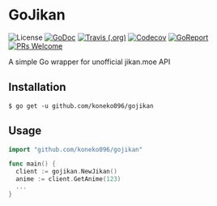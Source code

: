 GoJikan
===
![License](https://img.shields.io/github/license/koneko096/gojikan.svg?style=flat-square)
[![GoDoc](https://godoc.org/github.com/koneko096/gojikan?status.svg)](https://godoc.org/github.com/koneko096/gojikan)
[![Travis (.org)](https://img.shields.io/travis/koneko096/gojikan.svg?style=flat-square)](https://travis-ci.org/koneko096/gojikan)
[![Codecov](https://img.shields.io/codecov/c/github/koneko096/gojikan.svg?style=flat-square)](https://codecov.io/gh/koneko096/gojikan/)
[![GoReport](https://goreportcard.com/badge/github.com/koneko096/gojikan)](https://goreportcard.com/report/github.com/koneko096/gojikan)
[![PRs Welcome](https://img.shields.io/badge/PRs-welcome-brightgreen.svg?style=flat-square)](http://makeapullrequest.com)

A simple Go wrapper for unofficial jikan.moe API

## Installation
```shell
$ go get -u github.com/koneko096/gojikan
```

## Usage
```go
import "github.com/koneko096/gojikan"

func main() {
  client := gojikan.NewJikan()
  anime := client.GetAnime(123)
  ...
}
```
